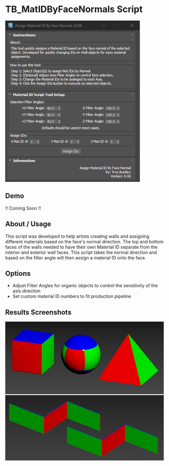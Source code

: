 # TB_MatIDByFaceNormals Script
![](../../images/Tools/Tool_MatIDByFaceNormals.png)

## Demo
!! Coming Soon !!

## About / Usage
This script was developed to help artists creating walls and assigning different materials based on the face's normal direction. The top and bottom faces of the walls needed to have their own Material ID separate from the interior and exterior wall faces. This script takes the normal direction and based on the filter angle will then assign a material ID onto the face.

## Options
* Adjust Filter Angles for organic objects to control the sensitivity of the axis direction
* Set custom material ID numbers to fit production pipeline

## Results Screenshots
![](./Images/MatID_Normal_Script_Updates.jpg)
![](./Images/MatID_Normal_Script_Walls.png)